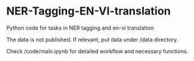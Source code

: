 # NER-Tagging-EN-VI-translation
Python code for tasks in NER tagging and en-vi translation

The data is not published. If relevant, put data under /data directory.

Check /code/main.ipynb for detailed workflow and necessary functions.